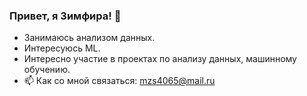 ### Привет, я Зимфира! 👋
- Занимаюсь анализом данных.
- Интересуюсь ML.
- Интересно участие в проектах по анализу данных, машинному обучению. 
- 📫 Как со мной связаться: mzs4065@mail.ru
